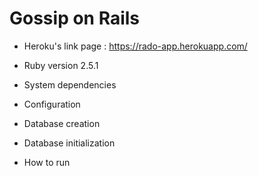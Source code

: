 
# Gossip on Rails

* Heroku's link page : https://rado-app.herokuapp.com/

* Ruby version 2.5.1

* System dependencies

* Configuration

* Database creation

* Database initialization

* How to run



